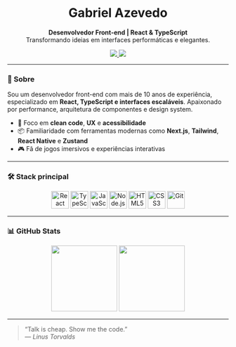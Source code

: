 <h1 align="center">Gabriel Azevedo</h1>

<p align="center">
  <b>Desenvolvedor Front-end | React & TypeScript</b><br />
  Transformando ideias em interfaces performáticas e elegantes.
</p>

<p align="center">
  <a href="https://www.linkedin.com/in/azevedo-gabriel" target="_blank">
    <img src="https://img.shields.io/badge/LinkedIn-0A66C2?style=for-the-badge&logo=linkedin&logoColor=white" />
  </a>
  <a href="mailto:gpeto91@hotmail.com">
    <img src="https://img.shields.io/badge/Email-D14836?style=for-the-badge&logo=gmail&logoColor=white" />
  </a>
</p>

---

### 🚀 Sobre

Sou um desenvolvedor front-end com mais de 10 anos de experiência, especializado em **React, TypeScript e interfaces escaláveis**. Apaixonado por performance, arquitetura de componentes e design system.

- 🎯 Foco em **clean code**, **UX** e **acessibilidade**
- 📦 Familiaridade com ferramentas modernas como **Next.js**, **Tailwind**, **React Native** e **Zustand**
- 🎮 Fã de jogos imersivos e experiências interativas

---

### 🛠️ Stack principal

<div align="center">
  <img src="https://cdn.jsdelivr.net/gh/devicons/devicon/icons/react/react-original.svg" height="40" alt="React" />
  <img src="https://cdn.jsdelivr.net/gh/devicons/devicon/icons/typescript/typescript-original.svg" height="40" alt="TypeScript" />
  <img src="https://cdn.jsdelivr.net/gh/devicons/devicon/icons/javascript/javascript-original.svg" height="40" alt="JavaScript" />
  <img src="https://cdn.jsdelivr.net/gh/devicons/devicon/icons/nodejs/nodejs-original.svg" height="40" alt="Node.js" />
  <img src="https://cdn.jsdelivr.net/gh/devicons/devicon/icons/html5/html5-original.svg" height="40" alt="HTML5" />
  <img src="https://cdn.jsdelivr.net/gh/devicons/devicon/icons/css3/css3-original.svg" height="40" alt="CSS3" />
  <img src="https://cdn.jsdelivr.net/gh/devicons/devicon/icons/git/git-original.svg" height="40" alt="Git" />
</div>

---

### 📊 GitHub Stats

<div align="center">
  <img src="https://github-readme-stats.vercel.app/api?username=gpeto91&show_icons=true&theme=tokyonight&hide_title=true" height="150" />
  <img src="https://github-readme-stats.vercel.app/api/top-langs/?username=gpeto91&layout=compact&theme=tokyonight" height="150" />
</div>

---

> “Talk is cheap. Show me the code.”  
> — *Linus Torvalds*
